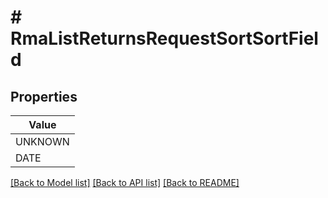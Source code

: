 # # RmaListReturnsRequestSortSortField


## Properties 



| Value |
------------ | 
UNKNOWN|&quot;UNKNOWN&quot;
DATE|&quot;DATE&quot;

[[Back to Model list]](../../README.md#models) [[Back to API list]](../../README.md#endpoints) [[Back to README]](../../README.md)

